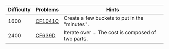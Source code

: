 | Difficulty | Problems | Hints |
| -------- | -------- | -------- |
| 1600 | [CF1041C](https://codeforces.com/problemset/problem/1041/C) | Create a few buckets to put in the "minutes". |
| 2400 | [CF639D](https://codeforces.com/problemset/problem/639/D) | Iterate over ... The cost is composed of two parts. |